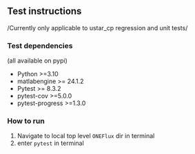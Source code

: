 ## Test instructions

/Currently only applicable to ustar_cp regression and unit tests/ 

### Test dependencies

(all available on pypi)

- Python >=3.10
- matlabengine >= 24.1.2
- Pytest >= 8.3.2
- pytest-cov >=5.0.0
- pytest-progress >=1.3.0

### How to run

1. Navigate to local top level `ONEFlux` dir in terminal
2. enter `pytest` in terminal